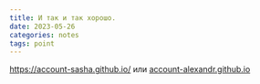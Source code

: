 ```yaml
---
title: И так и так хорошо.
date: 2023-05-26
categories: notes
tags: point
---
```

https://account-sasha.github.io/ или <a href="account-alexandr.github.io" target="_blank">account-alexandr.github.io</a>
